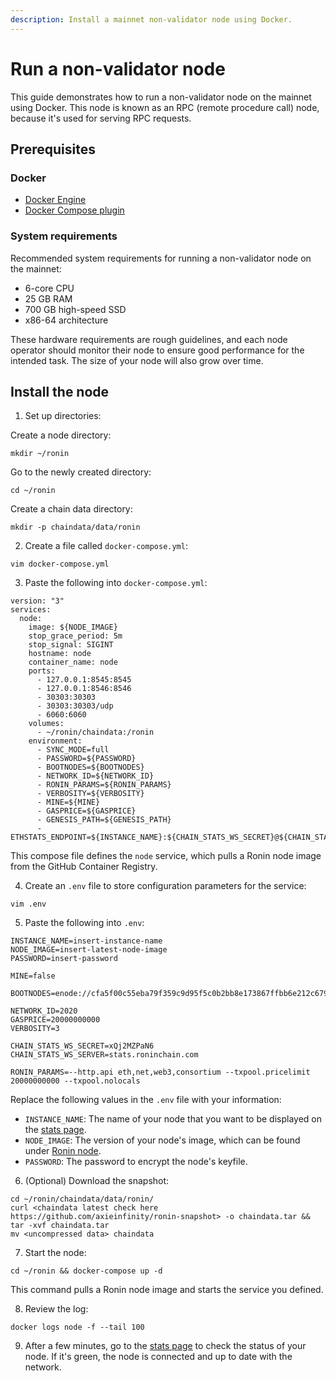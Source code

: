 ```yaml
---
description: Install a mainnet non-validator node using Docker.
---
```


# Run a non-validator node
This guide demonstrates how to run a non-validator node on the mainnet using Docker.
This node is known as an RPC (remote procedure call) node,
because it's used for serving RPC requests.

## Prerequisites
### Docker
* [Docker Engine](https://docs.docker.com/engine/install/)
* [Docker Compose plugin](https://docs.docker.com/compose/install/)

### System requirements
Recommended system requirements for running a non-validator node on the mainnet:
* 6-core CPU
* 25 GB RAM
* 700 GB high-speed SSD
* x86-64 architecture

These hardware requirements are rough guidelines, and each node operator
should monitor their node to ensure good performance for the intended task.
The size of your node will also grow over time.

## Install the node
1. Set up directories:

  Create a node directory:

  ```
  mkdir ~/ronin
  ```

  Go to the newly created directory:

  ```
  cd ~/ronin
  ```

  Create a chain data directory:

  ```
  mkdir -p chaindata/data/ronin
  ```

2. Create a file called `docker-compose.yml`:

  ```
  vim docker-compose.yml
  ```

3. Paste the following into `docker-compose.yml`:

  ```
  version: "3"
  services:
    node:
      image: ${NODE_IMAGE}
      stop_grace_period: 5m
      stop_signal: SIGINT
      hostname: node
      container_name: node
      ports:
        - 127.0.0.1:8545:8545
        - 127.0.0.1:8546:8546
        - 30303:30303
        - 30303:30303/udp
        - 6060:6060
      volumes:
        - ~/ronin/chaindata:/ronin
      environment:
        - SYNC_MODE=full
        - PASSWORD=${PASSWORD}
        - BOOTNODES=${BOOTNODES}
        - NETWORK_ID=${NETWORK_ID}
        - RONIN_PARAMS=${RONIN_PARAMS}
        - VERBOSITY=${VERBOSITY}
        - MINE=${MINE}
        - GASPRICE=${GASPRICE}
        - GENESIS_PATH=${GENESIS_PATH}
        - ETHSTATS_ENDPOINT=${INSTANCE_NAME}:${CHAIN_STATS_WS_SECRET}@${CHAIN_STATS_WS_SERVER}:443
  ```

  This compose file defines the `node` service, which pulls a Ronin node image from the GitHub Container Registry.

4. Create an `.env` file to store configuration parameters for the service:

  ```
  vim .env
  ```

5. Paste the following into `.env`: 

  ```
  INSTANCE_NAME=insert-instance-name
  NODE_IMAGE=insert-latest-node-image
  PASSWORD=insert-password

  MINE=false

  BOOTNODES=enode://cfa5f00c55eba79f359c9d95f5c0b2bb8e173867ffbb6e212c6799a52918502519e56650970e34caf1cd17418d4da46c3243588578886c3b4f8c42d1934bf108@104.198.242.88:30303,enode://f500391c41906a1dae249df084a3d1659fe602db671730b2778316114a5f7df44a0c6864a8dfffdc380fc81c6965dd911338e0e2591eb78a506857015d166250@34.135.18.26:30303,enode://fc7b8ceafe16e6f79ab2da3e73d0a3163d0c28efe0778863102f8f27758986fe28c1540a9a0bbdff29ab93ad1c5803462efe6c98165bbb404d9d099a55f1d2c9@130.211.208.201:30303
  
  NETWORK_ID=2020
  GASPRICE=20000000000
  VERBOSITY=3

  CHAIN_STATS_WS_SECRET=xQj2MZPaN6
  CHAIN_STATS_WS_SERVER=stats.roninchain.com

  RONIN_PARAMS=--http.api eth,net,web3,consortium --txpool.pricelimit 20000000000 --txpool.nolocals
  ```

  Replace the following values in the `.env` file with your information:
  * `INSTANCE_NAME`: The name of your node that you want to be displayed on the [stats page](https://stats.roninchain.com/).
  * `NODE_IMAGE`: The version of your node's image, which can be found under [Ronin node](./../latest.md#ronin-node).
  * `PASSWORD`: The password to encrypt the node's keyfile.

6. (Optional) Download the snapshot:

  ```
  cd ~/ronin/chaindata/data/ronin/
  curl <chaindata latest check here https://github.com/axieinfinity/ronin-snapshot> -o chaindata.tar && tar -xvf chaindata.tar
  mv <uncompressed data> chaindata
  ```

7. Start the node:

  ```
  cd ~/ronin && docker-compose up -d
  ```

  This command pulls a Ronin node image and starts the service you defined.

8. Review the log:

  ```
  docker logs node -f --tail 100
  ```

9. After a few minutes, go to the [stats page](https://stats.roninchain.com/) to check the status of your node. If it's green, the node is connected and up to date with the network.
